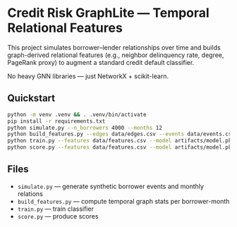 # Credit Risk GraphLite — Temporal Relational Features

This project simulates borrower–lender relationships over time and builds
graph-derived relational features (e.g., neighbor delinquency rate, degree, PageRank proxy)
to augment a standard credit default classifier.

No heavy GNN libraries — just NetworkX + scikit-learn.

## Quickstart
```bash
python -m venv .venv && . .venv/bin/activate
pip install -r requirements.txt
python simulate.py --n_borrowers 4000 --months 12
python build_features.py --edges data/edges.csv --events data/events.csv --out data/features.csv
python train.py --features data/features.csv --model artifacts/model.pkl
python score.py --features data/features.csv --model artifacts/model.pkl --out artifacts/scores.csv
```

## Files
- `simulate.py` — generate synthetic borrower events and monthly relations
- `build_features.py` — compute temporal graph stats per borrower-month
- `train.py` — train classifier
- `score.py` — produce scores
